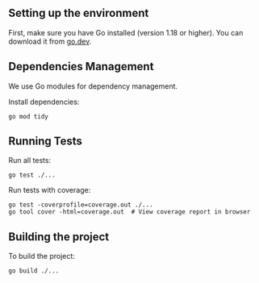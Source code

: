 ## Setting up the environment

First, make sure you have Go installed (version 1.18 or higher). You can download it from [go.dev](https://go.dev/dl/).

## Dependencies Management

We use Go modules for dependency management.

Install dependencies:

```shell
go mod tidy
```

## Running Tests

Run all tests:

```shell
go test ./...
```

Run tests with coverage:

```shell
go test -coverprofile=coverage.out ./...
go tool cover -html=coverage.out  # View coverage report in browser
```

## Building the project

To build the project:

```shell
go build ./...
```
